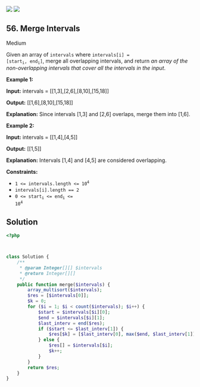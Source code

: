 [![](https://img.shields.io/github/stars/LeetCode-in-Ruby/LeetCode-in-Ruby?label=Stars&style=flat-square)](https://github.com/LeetCode-in-Ruby/LeetCode-in-Ruby)
[![](https://img.shields.io/github/forks/LeetCode-in-Ruby/LeetCode-in-Ruby?label=Fork%20me%20on%20GitHub%20&style=flat-square)](https://github.com/LeetCode-in-Ruby/LeetCode-in-Ruby/fork)

## 56\. Merge Intervals

Medium

Given an array of `intervals` where <code>intervals[i] = [start<sub>i</sub>, end<sub>i</sub>]</code>, merge all overlapping intervals, and return _an array of the non-overlapping intervals that cover all the intervals in the input_.

**Example 1:**

**Input:** intervals = \[\[1,3],[2,6],[8,10],[15,18]]

**Output:** [[1,6],[8,10],[15,18]]

**Explanation:** Since intervals [1,3] and [2,6] overlaps, merge them into [1,6]. 

**Example 2:**

**Input:** intervals = \[\[1,4],[4,5]]

**Output:** [[1,5]]

**Explanation:** Intervals [1,4] and [4,5] are considered overlapping. 

**Constraints:**

*   <code>1 <= intervals.length <= 10<sup>4</sup></code>
*   `intervals[i].length == 2`
*   <code>0 <= start<sub>i</sub> <= end<sub>i</sub> <= 10<sup>4</sup></code>

## Solution

```php
<?php



class Solution {
    /**
     * @param Integer[][] $intervals
     * @return Integer[][]
     */
    public function merge($intervals) {
        array_multisort($intervals);
        $res = [$intervals[0]];
        $k = 0;
        for ($i = 1; $i < count($intervals); $i++) {
            $start = $intervals[$i][0];
            $end = $intervals[$i][1];
            $last_interv = end($res);
            if ($start <= $last_interv[1]) {
                $res[$k] = [$last_interv[0], max($end, $last_interv[1])];
            } else {
                $res[] = $intervals[$i];
                $k++;
            }
        }
        return $res;
    }
}
```